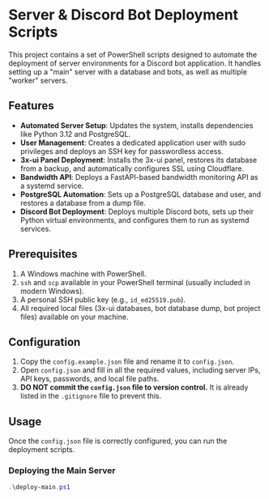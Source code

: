 # Server & Discord Bot Deployment Scripts

This project contains a set of PowerShell scripts designed to automate the deployment of server environments for a Discord bot application. It handles setting up a "main" server with a database and bots, as well as multiple "worker" servers.

## Features

-   **Automated Server Setup**: Updates the system, installs dependencies like Python 3.12 and PostgreSQL.
-   **User Management**: Creates a dedicated application user with sudo privileges and deploys an SSH key for passwordless access.
-   **3x-ui Panel Deployment**: Installs the 3x-ui panel, restores its database from a backup, and automatically configures SSL using Cloudflare.
-   **Bandwidth API**: Deploys a FastAPI-based bandwidth monitoring API as a systemd service.
-   **PostgreSQL Automation**: Sets up a PostgreSQL database and user, and restores a database from a dump file.
-   **Discord Bot Deployment**: Deploys multiple Discord bots, sets up their Python virtual environments, and configures them to run as systemd services.

## Prerequisites

1.  A Windows machine with PowerShell.
2.  `ssh` and `scp` available in your PowerShell terminal (usually included in modern Windows).
3.  A personal SSH public key (e.g., `id_ed25519.pub`).
4.  All required local files (3x-ui databases, bot database dump, bot project files) available on your machine.

## Configuration

1.  Copy the `config.example.json` file and rename it to `config.json`.
2.  Open `config.json` and fill in all the required values, including server IPs, API keys, passwords, and local file paths.
3.  **DO NOT commit the `config.json` file to version control.** It is already listed in the `.gitignore` file to prevent this.

## Usage

Once the `config.json` file is correctly configured, you can run the deployment scripts.

### Deploying the Main Server

```powershell
.\deploy-main.ps1